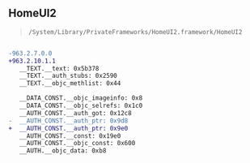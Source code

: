## HomeUI2

> `/System/Library/PrivateFrameworks/HomeUI2.framework/HomeUI2`

```diff

-963.2.7.0.0
+963.2.10.1.1
   __TEXT.__text: 0x5b378
   __TEXT.__auth_stubs: 0x2590
   __TEXT.__objc_methlist: 0x44

   __DATA_CONST.__objc_imageinfo: 0x8
   __DATA_CONST.__objc_selrefs: 0x1c0
   __AUTH_CONST.__auth_got: 0x12c8
-  __AUTH_CONST.__auth_ptr: 0x9d8
+  __AUTH_CONST.__auth_ptr: 0x9e0
   __AUTH_CONST.__const: 0x19e0
   __AUTH_CONST.__objc_const: 0x600
   __AUTH.__objc_data: 0xb8

```
